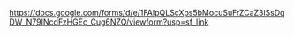 https://docs.google.com/forms/d/e/1FAIpQLScXps5bMocuSuFrZCaZ3iSsDqDW_N79INcdFzHGEc_Cug6NZQ/viewform?usp=sf_link

